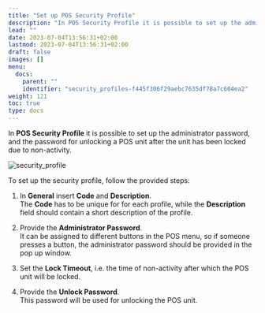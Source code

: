 ```yaml
---
title: "Set up POS Security Profile"
description: "In POS Security Profile it is possible to set up the administrator password, and the password for unlocking a POS unit after the unit has been locked due to non-activity."
lead: ""
date: 2023-07-04T13:56:31+02:00
lastmod: 2023-07-04T13:56:31+02:00
draft: false
images: []
menu:
  docs:
    parent: ""
    identifier: "security_profiles-f445f306f29aebc7635df78a7c604ea2"
weight: 121
toc: true
type: docs
---
```



In **POS Security Profile** it is possible to set up the administrator password, and the password for unlocking a POS unit after the unit has been locked due to non-activity.

![security_profile](Security_profile.PNG)

To set up the security profile, follow the provided steps:

1. In **General** insert **Code** and **Description**.      
   The **Code** has to be unique for for each profile, while the **Description** field should contain a short description of the profile.

2. Provide the **Administrator Password**.       
   It can be assigned to different buttons in the POS menu, so if someone presses a button, the administrator password should be provided in the pop up window. 

3. Set the **Lock Timeout**, i.e. the time of non-activity after which the POS unit will be locked.

4. Provide the **Unlock Password**.      
   This password will be used for unlocking the POS unit.
